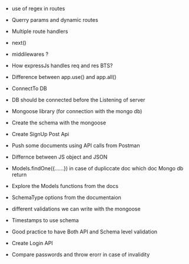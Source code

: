 - use of regex in routes
- Querry params and dynamic routes
- Multiple route handlers
- next()
- middilewares ?
- How expressJs handles req and res BTS?
- Difference between app.use() and app.all()

- ConnectTo DB
- DB should be connected before the Listening of server
- Mongoose library (for connection with the mongo db)
- Create the schema with the mongoose
- Create SignUp Post Api
- Push some documents using API calls from Postman

- Differnce between JS object and JSON
- Models.findOne({......}) in case of dupliccate doc which doc Mongo db return 
- Explore the Models functions from the docs

- SchemaType options from the documentaion
- different validations we can write with the mongoose
- Timestamps to use schema

- Good practice to have Both API and Schema level validation
- Create Login API
- Compare passwords and throw erorr in case of invalidity



